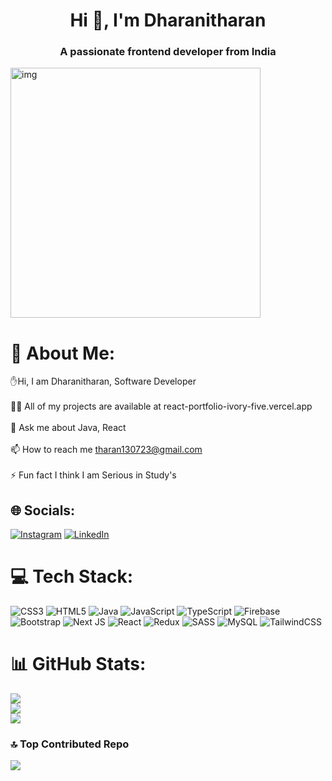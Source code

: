 <h1 align="center">Hi 👋, I'm Dharanitharan</h1>
<h3 align="center">A passionate frontend developer from India</h3>
<img aligh='right' alt='img' width='400' src='https://cdn.dribbble.com/users/1059583/screenshots/4171367/coding-freak.gif' />

# 💫 About Me:
✋Hi, I am Dharanitharan, Software Developer<br><br>👨‍💻 All of my projects are available at react-portfolio-ivory-five.vercel.app<br><br>💬 Ask me about Java, React<br><br>📫 How to reach me tharan130723@gmail.com<br><br>⚡ Fun fact I think I am Serious in Study's


## 🌐 Socials:
[![Instagram](https://img.shields.io/badge/Instagram-%23E4405F.svg?logo=Instagram&logoColor=white)](https://instagram.com/thxran_._) [![LinkedIn](https://img.shields.io/badge/LinkedIn-%230077B5.svg?logo=linkedin&logoColor=white)](https://linkedin.com/in/Dharanitharan-p) 

# 💻 Tech Stack:
![CSS3](https://img.shields.io/badge/css3-%231572B6.svg?style=for-the-badge&logo=css3&logoColor=white) ![HTML5](https://img.shields.io/badge/html5-%23E34F26.svg?style=for-the-badge&logo=html5&logoColor=white) ![Java](https://img.shields.io/badge/java-%23ED8B00.svg?style=for-the-badge&logo=openjdk&logoColor=white) ![JavaScript](https://img.shields.io/badge/javascript-%23323330.svg?style=for-the-badge&logo=javascript&logoColor=%23F7DF1E) ![TypeScript](https://img.shields.io/badge/typescript-%23007ACC.svg?style=for-the-badge&logo=typescript&logoColor=white) ![Firebase](https://img.shields.io/badge/firebase-%23039BE5.svg?style=for-the-badge&logo=firebase) ![Bootstrap](https://img.shields.io/badge/bootstrap-%238511FA.svg?style=for-the-badge&logo=bootstrap&logoColor=white) ![Next JS](https://img.shields.io/badge/Next-black?style=for-the-badge&logo=next.js&logoColor=white) ![React](https://img.shields.io/badge/react-%2320232a.svg?style=for-the-badge&logo=react&logoColor=%2361DAFB) ![Redux](https://img.shields.io/badge/redux-%23593d88.svg?style=for-the-badge&logo=redux&logoColor=white) ![SASS](https://img.shields.io/badge/SASS-hotpink.svg?style=for-the-badge&logo=SASS&logoColor=white) ![MySQL](https://img.shields.io/badge/mysql-%2300000f.svg?style=for-the-badge&logo=mysql&logoColor=white) ![TailwindCSS](https://img.shields.io/badge/tailwindcss-%2338B2AC.svg?style=for-the-badge&logo=tailwind-css&logoColor=white)
# 📊 GitHub Stats:
![](https://github-readme-stats.vercel.app/api?username=DeveloperTharan&theme=dark&hide_border=true&include_all_commits=false&count_private=false)<br/>
![](https://github-readme-streak-stats.herokuapp.com/?user=DeveloperTharan&theme=dark&hide_border=true)<br/>
![](https://github-readme-stats.vercel.app/api/top-langs/?username=DeveloperTharan&theme=dark&hide_border=true&include_all_commits=false&count_private=false&layout=compact)

### 🔝 Top Contributed Repo
![](https://github-contributor-stats.vercel.app/api?username=DeveloperTharan&limit=5&theme=dark&combine_all_yearly_contributions=true)

<!-- Proudly created with GPRM ( https://gprm.itsvg.in ) -->
